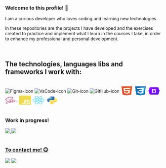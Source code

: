 ### Welcome to this profile! 👋

I am a curious developer who loves coding and learning new technologies.

In these repositories are the projects I have developed and the exercises created to practice and implement what I learn in the courses I take, in order to enhance my professional and personal development.


<!-- In this other profile I post my solutions to challenges on websites as a [Frontend Mentor](https://www.frontendmentor.io/) , [100 days CSS](https://100dayscss.com/), [Frontend Practice](https://www.frontendpractice.com/) and [Dev Challenges](https://devchallenges.io/) -->

<br>

## The technologies, languages libs and frameworks I work with:


<div style="display: inline_block"><br>
  <img align="center" alt="Figma-icon" width="30" height="40" src="https://cdn.jsdelivr.net/gh/devicons/devicon/icons/figma/figma-original.svg">
  <img align="center" alt="VsCode-icon" width="30" height="40" src="https://cdn.jsdelivr.net/gh/devicons/devicon/icons/vscode/vscode-original.svg">
  <img align="center" alt="Git-icon" width="30" height="40" src="https://cdn.jsdelivr.net/gh/devicons/devicon/icons/git/git-original.svg">
  <img align="center" alt="GitHub-icon" width="30" height="40" src="https://cdn.jsdelivr.net/gh/devicons/devicon/icons/github/github-original.svg">
  <img align="center" alt="HTML-icon" height="30" width="40" src="https://raw.githubusercontent.com/devicons/devicon/master/icons/html5/html5-original.svg">
  <img align="center" alt="CSS-icon" height="30" width="40" src="https://raw.githubusercontent.com/devicons/devicon/master/icons/css3/css3-original.svg">
  <img align="center" alt="bootstrap-icon" height="30" width="40" src="https://raw.githubusercontent.com/devicons/devicon/master/icons/bootstrap/bootstrap-original.svg">
  <img align="center" alt="Sass-icon" height="30" width="40" src="https://raw.githubusercontent.com/devicons/devicon/master/icons/sass/sass-original.svg">
  <img align="center" alt="JS-icon" height="30" width="40" src="https://raw.githubusercontent.com/devicons/devicon/master/icons/javascript/javascript-plain.svg">
  <img align="center" alt="React-icon" height="30" width="40" src="https://raw.githubusercontent.com/devicons/devicon/master/icons/react/react-original.svg">
  <img align="center" alt="Python-icon" height="30" width="40" src="https://raw.githubusercontent.com/devicons/devicon/master/icons/python/python-original.svg">
<br>

<!-- </div>
    [Snake animation](https://github.com/Bo83dev/Bo83dev/blob/output/github-contribution-grid-snake.svg)
 </div>
 -->
<br>
  
### Work in progress!
  
<div>
  <a href="https://github.com/Caroline-Barbosa-Vilar">
  <img height="180em" src="https://github-readme-stats.vercel.app/api?username=Caroline-Barbosa-Vilar&show_icons=true&theme=radical&include_all_commits=true&count_private=true"/> 
  <img height="180em" src="https://github-readme-stats.vercel.app/api/top-langs/?username=Caroline-Barbosa-Vilar&layout=compact&langs_count=6&theme=radical"/>
</div>

<br>

### To contact me! 😊
 
<div> 
  <a href = "mailto:cbarbosavilar@gmail.com"><img src="https://img.shields.io/badge/-Gmail-D14836?style=for-the-badge&logo=gmail&logoColor=white" target="_blank"></a>
  <a href="https://www.linkedin.com/in/carolinebarbosavilar/" target="_blank"><img src="https://img.shields.io/badge/-LinkedIn-%230077B5?style=for-the-badge&logo=linkedin&logoColor=white" target="_blank"></a> 
</div>
